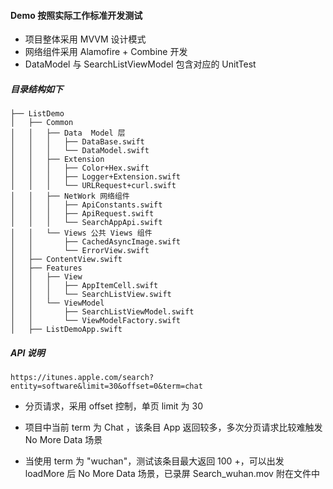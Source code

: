 ####  Demo 按照实际工作标准开发测试
* 项目整体采用 MVVM 设计模式
* 网络组件采用 Alamofire + Combine 开发
* DataModel 与 SearchListViewModel 包含对应的 UnitTest

#####  目录结构如下
```
├── ListDemo
│   ├── Common
│   │   ├── Data  Model 层
│   │   │   ├── DataBase.swift
│   │   │   └── DataModel.swift
│   │   ├── Extension 
│   │   │   ├── Color+Hex.swift
│   │   │   ├── Logger+Extension.swift
│   │   │   └── URLRequest+curl.swift
│   │   ├── NetWork 网络组件
│   │   │   ├── ApiConstants.swift
│   │   │   ├── ApiRequest.swift
│   │   │   └── SearchAppApi.swift
│   │   └── Views 公共 Views 组件
│   │       ├── CachedAsyncImage.swift
│   │       └── ErrorView.swift
│   ├── ContentView.swift
│   ├── Features
│   │   ├── View
│   │   │   ├── AppItemCell.swift
│   │   │   └── SearchListView.swift
│   │   └── ViewModel
│   │       ├── SearchListViewModel.swift
│   │       └── ViewModelFactory.swift
│   ├── ListDemoApp.swift
```

 ##### API 说明 
 ```
 https://itunes.apple.com/search?entity=software&limit=30&offset=0&term=chat 
 ```
* 分页请求，采用 offset 控制，单页 limit 为 30
* 项目中当前 term 为 Chat ，该条目 App 返回较多，多次分页请求比较难触发 No More Data 场景

* 当使用 term 为  "wuchan"，测试该条目最大返回 100 +，可以出发 loadMore 后 No More Data 场景，已录屏 Search_wuhan.mov 附在文件中

